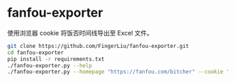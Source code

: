 # fanfou-exporter

使用浏览器 cookie 将饭否时间线导出至 Excel 文件。

```bash
git clone https://github.com/FingerLiu/fanfou-exporter.git
cd fanfou-exporter
pip install -r requirements.txt
./fanfou-exporter.py --help
./fanfou-exporter.py --homepage "https://fanfou.com/bitcher" --cookie "__utmc=208515845; xxxxx..."
```